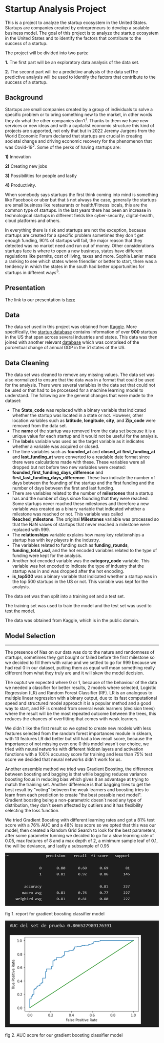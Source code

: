 # Startup Analysis Project

This is a project to analyze the startup ecosystem in the United States. Startups are companies created by entrepreneurs to develop a scalable business model. The goal of this project is to analyze the startup ecosystem in the United States and to identify the factors that contribute to the success of a startup. 

The project will be divided into two parts:

**1.** The first part will be an exploratory data analysis of the data set. 

**2.** The second part will be a predictive analysis of the data setThe predictive analysis will be used to identify the factors that contribute to the success of a startup.

## Background 

Startups are small companies created by a group of individuals to solve a specific problem or to bring something new to the market, in other words they do what the other companies don't<sup>1</sup>. Thanks to them we have new services or new ideas and with a capitalist economic structure this kind of projects are supported, not only that but in 2022 Jeremy Jurgens from the World Economic Forum declared that startups are crucial in creating societal change and driving economic recovery for the phenomenon that was Covid-19<sup>2</sup>. Some of the perks of having startups are: 

**1)** Innovation

**2)** Creating new jobs

**3)** Possibilities for people and lastly 

**4)** Productivity.

When somebody says startups the first think coming into mind is something like Facebook or uber but that ́s not always the case, generally the startups are small business like restaurants or health/Fitness locals, this are the common type of startups. In the last years there has been an increase in technological startups in different fields like cyber-security, digital-health, cloud platforms and others.

In everything there is risk and startups are not the exception, because startups are created for a specific problem sometimes they don ́t get enough funding, 90% of startups will fail, the major reason that they detected was no market need and run out of money. Other considerations startups face is where to open a new business, states have different regulations like permits, cost of living, taxes and more. Sophia Lanier made a ranking to see which states where friendlier or better to start, there was a tendency in which the states in the south had better opportunities for startups in different ways<sup>3</sup>.

## Presentation 

The link to our presentation is [here](https://docs.google.com/presentation/d/1Oyu_kEITHVKCCUWrZfj4mfKa47yleF4Zf7C6csSKTVY/edit?usp=sharing)

## Data

The data set used in this project was obtained from [Kaggle](https://www.kaggle.com/). More specifically, the [startup database](https://www.kaggle.com/datasets/manishkc06/startup-success-prediction) contains information of over **900** startups in the US that span across several industries and states. This data was then joined with another relevant [database](https://apps.bea.gov/itable/?ReqID=70&step=1#eyJhcHBpZCI6NzAsInN0ZXBzIjpbMSwyNCwyOSwyNSwzMSwyNiwyNywzMF0sImRhdGEiOltbIlRhYmxlSWQiLCI2MDAiXSxbIkNsYXNzaWZpY2F0aW9uIiwiTm9uLUluZHVzdHJ5Il0sWyJNYWpvcl9BcmVhIiwiMCJdLFsiU3RhdGUiLFsiMCJdXSxbIkFyZWEiLFsiWFgiXV0sWyJTdGF0aXN0aWMiLFsiMSJdXSxbIlVuaXRfb2ZfbWVhc3VyZSIsIlBlcmNlbnRDaGFuZ2UiXSxbIlllYXIiLFsiLTEiXV0sWyJZZWFyQmVnaW4iLCItMSJdLFsiWWVhcl9FbmQiLCItMSJdXX0=) which was comprised of the porcentual change of annual GDP in the 51 states of the US.

## Data Cleaning

The data set was cleaned to remove any missing values. The data set was also normalized to ensure that the data was in a format that could be used for the analysis. There were several variables in the data set that could not be used or that had to be processed for a machine learning model to understand. The following are the general changes that were made to the dataset:

- The **State_code** was replaced with a binary variable that indicated whether the startup was located in a state or not. However, other location variables such as **latitude**, **longitude**, **city**, and **Zip_code** were removed from the data set.
- The **name** of the startup was removed from the data set because it is a unique value for each startup and it would not be useful for the analysis.
- The **labels** variable was used as the target variable as it indicates whether a variable was acquired or closed.
- The time variables such as **founded_at** and **closed_at** **first_funding_at** and **last_funding_at** were converted to a readable date format since there were calculations made with these. These variables were all dropped but not before two new variables were created: **founded_first_funding_days_difference** and **first_last_funding_days_difference**. These two indicate the number of days between the founding of the startup and the first funding and the number of days between the first and last funding.
- There are variables related to the number of **milestones** that a startup has and the number of days since founding that they were reached. Some startups never reached these milestones and therefore a new variable was created as a binary variable that indicated whether a milestone was reached or not. This variable was called **Reached_milestone**. The original **Milestones** variable was processed so that the NaN values of startups that never reached a milestone were replaced with 999.
- The **relationships** variable explains how many key relationships a startup has with key players in the industry.
- The variables related to funding such as **funding_rounds**, **funding_total_usd**, and the hot encoded variables related to the type of funding were kept for the analysis.
- Another hot encoded variable was the **category_code** variable. This variable was hot encoded to indicate the type of industry that the startup was in and was dropped after the hot encoding.
- **is_top500** was a binary variable that indicated whether a startup was in the top 500 startups in the US or not. This variable was kept for the analysis.

The data set was then split into a training set and a test set.

The training set was used to train the model and the test set was used to test the model.

The data was obtained from Kaggle, which is in the public domain.


## Model Selection
----
The presence of Nas on our data was do to the nature and randomness of startups, sometimes they got bought or failed before the first milestone so we decided to fill them with value and we settled to go for 999 because we had real 0 in our dataset, putting them as equal will mean something really different from what they truly are and it will skew the model decision.

The ouptut we expected where 0 or 1, because of the behaviour of the data we needed a classifier for better results, 2 models where selected, Logistic Regression (LR) and Random Forest Classifier (RF). LR is an analogous to multiple linear regression with a binary output, due to its fast computational speed and structured model approach it is a popular method and a good way to start, and RF is created from several weak learners (decision trees) where the result will be the most repeated outcome between the trees, this reduces the chances of overfitting that comes with weak learners. 


We didn´t like the first result so we opted to create new models with less features selected from the random forest importances module in sklearn, with 13 features LR did better but still had a low recall score, because the importance of not missing even one 0 this model wasn´t our choice, we tried with neural networks with different hidden layers and activation functions with a 100% accuracy score for training and less than 75% test score we decided that neural networks didn´t work for us.



Another ensemble method we tried was Gradient Boosting, the difference between boosting and bagging is that while bagging reduces variance boosting focus in reducing bias which gives it an advantage at trying to match the training set. Another difference is that bagging tries to get the best result by "voting" between the weak learners and boosting tries to learn from each prediction to create "the best possible next model".
Gradient boosting being a non-parametric doesn´t need any type of distribution, they don´t seem affected by outliers and it has flexibility selecting the loss function. 

We tried Gradient Boosting with different learning rates and got a 81% test score with a 76% AUC and a 48% loss score so we opted that this was our model, then created a Random Grid Search to look for the best parameters, after some parameter tunning we decided to go for a slow learning rate of 0.05, max features of 8 and a max depth of 2, a minimum sample leaf of 0.1, the will be deviance, and lastly a subsample of 0.95


![report_score](/startup-project/Resources/model_selection/Gradient_boosting_score.png)


fig 1. report for gradient boosting classifier model




![AUC](/startup-project/Resources/model_selection/AUC_gradient_boosting.png)

fig 2. AUC score for our gradient boosting classifier model
